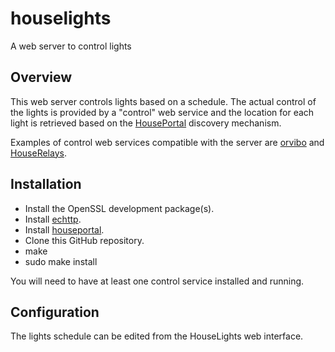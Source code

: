 # houselights
A web server to control lights
## Overview
This web server controls lights based on a schedule. The actual control of the lights is provided by a "control" web service and the location for each light is retrieved based on the [HousePortal](https://github.com/pascal-fb-martin/houseportal) discovery mechanism.

Examples of control web services compatible with the server  are [orvibo](https://github.com/pascal-fb-martin/orvibo) and [HouseRelays](https://github.com/pascal-fb-martin/houserelays).

## Installation
* Install the OpenSSL development package(s).
* Install [echttp](https://github.com/pascal-fb-martin/echttp).
* Install [houseportal](https://github.com/pascal-fb-martin/houseportal).
* Clone this GitHub repository.
* make
* sudo make install

You will need to have at least one control service installed and running.

## Configuration
The lights schedule can be edited from the HouseLights web interface.

